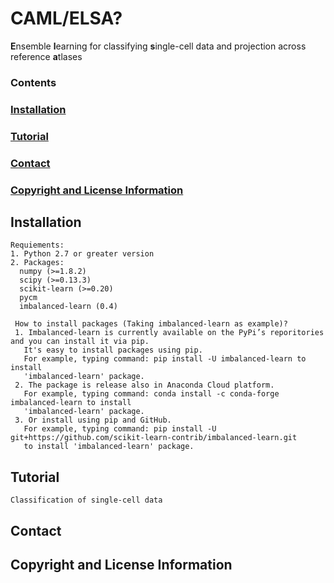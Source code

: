 # CAML/ELSA?
**E**nsemble **l**earning for classifying **s**ingle-cell data and projection across reference **a**tlases

### Contents
### [Installation](https://github.com/linwang6/CAML#Installation)
### [Tutorial](https://github.com/linwang6/CAML#Tutorial)
### [Contact](https://github.com/linwang6/CAML#Contact)
### [Copyright and License Information](https://github.com/linwang6/CAML#Copyright-and-License-Information)


## Installation
    Requiements:
    1. Python 2.7 or greater version
    2. Packages:
      numpy (>=1.8.2)
      scipy (>=0.13.3)
      scikit-learn (>=0.20) 
      pycm
      imbalanced-learn (0.4)
      
     How to install packages (Taking imbalanced-learn as example)?
     1. Imbalanced-learn is currently available on the PyPi’s reporitories and you can install it via pip. 
       It's easy to install packages using pip.
       For example, typing command: pip install -U imbalanced-learn to install 
       'imbalanced-learn' package.
     2. The package is release also in Anaconda Cloud platform.
       For example, typing command: conda install -c conda-forge imbalanced-learn to install 
       'imbalanced-learn' package.
     3. Or install using pip and GitHub.
       For example, typing command: pip install -U git+https://github.com/scikit-learn-contrib/imbalanced-learn.git 
       to install 'imbalanced-learn' package.
     
     
## Tutorial
    Classification of single-cell data
     
    
    
## Contact
    
    
    
## Copyright and License Information


